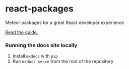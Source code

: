 # react-packages

Meteor packages for a great React developer experience

[Read the guide.](http://react-in-meteor.readthedocs.org/en/latest/)

### Running the docs site locally

1. Install `mkdocs` with `pip`
2. Run `mkdocs serve` from the root of the repository
